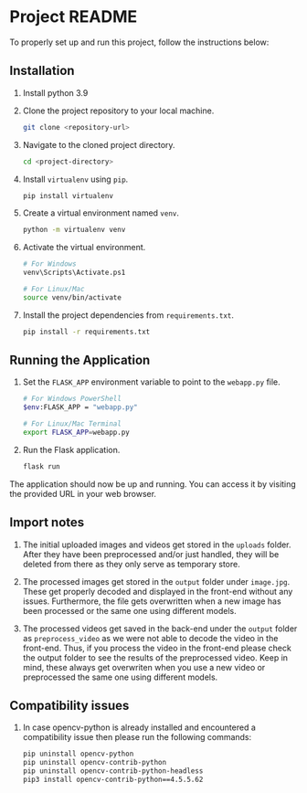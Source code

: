 # Project README

To properly set up and run this project, follow the instructions below:

## Installation

1. Install python 3.9

2. Clone the project repository to your local machine.

   ```bash
   git clone <repository-url>
   ```

3. Navigate to the cloned project directory.

   ```bash
   cd <project-directory>
   ```

4. Install `virtualenv` using `pip`.

   ```bash
   pip install virtualenv
   ```

5. Create a virtual environment named `venv`.

   ```bash
   python -m virtualenv venv
   ```

6. Activate the virtual environment.

   ```bash
   # For Windows
   venv\Scripts\Activate.ps1

   # For Linux/Mac
   source venv/bin/activate
   ```

7. Install the project dependencies from `requirements.txt`.

   ```bash
   pip install -r requirements.txt
   ```

## Running the Application

1. Set the `FLASK_APP` environment variable to point to the `webapp.py` file.

   ```bash
   # For Windows PowerShell
   $env:FLASK_APP = "webapp.py"

   # For Linux/Mac Terminal
   export FLASK_APP=webapp.py
   ```

2. Run the Flask application.

   ```bash
   flask run
   ```

The application should now be up and running. You can access it by visiting the provided URL in your web browser.


## Import notes 

1. The initial uploaded images and videos get stored in the `uploads` folder. After they have been preprocessed and/or just handled, they will be deleted from there as they only serve as temporary store.

2. The processed images get stored in the `output` folder under `image.jpg`. These get properly decoded and displayed in the front-end without any issues. Furthermore, the file gets overwritten when a new image has been processed or the same one using different models.

3. The processed videos get saved in the back-end under the `output` folder as `preprocess_video` as we were not able to decode the video in the front-end. Thus, if you process the video in the front-end please check the output folder to see the results of the preprocessed video. Keep in mind, these always get overwriten when you use a new video or preprocessed the same one using different models.

## Compatibility issues 

1. In case opencv-python is already installed and encountered a compatibility issue then please run the following commands:

   ```bash
   pip uninstall opencv-python
   pip uninstall opencv-contrib-python
   pip uninstall opencv-contrib-python-headless
   pip3 install opencv-contrib-python==4.5.5.62
   ```
